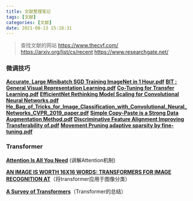 ```yaml
---
title: 文献整理笔记
tags: [文献]
categories: [文献]
date: 2021-08-13 15:18:31
---
```

> 查找文献的网站
> https://www.thecvf.com/
> https://arxiv.org/list/cs/recent
> https://www.researchgate.net/

###  微调技巧

[**Accurate, Large Minibatch SGD Training ImageNet in 1 Hour.pdf**](http://qxrol67de.hn-bkt.clouddn.com/Accurate%2C%20Large%20Minibatch%20SGD%20Training%20ImageNet%20in%201%20Hour.pdf?e=1628844027&token=XOjUoKvaLFMqS1LkRGv-hKeP9QfGCl4I7Lq18FO5:MibpfCuStpYUbfD8qs8aMC3U2y0=)
[**BIT : General Visual Representation Learning.pdf**](http://qxrol67de.hn-bkt.clouddn.com/BITGeneral%20Visual%20Representation%20Learning.pdf?e=1628844027&token=XOjUoKvaLFMqS1LkRGv-hKeP9QfGCl4I7Lq18FO5:m9ZxInQumMS8DO8NwtI9HvuyxCY=)
[**Co-Tuning for Transfer Learning.pdf**](http://qxrol67de.hn-bkt.clouddn.com/Co-Tuning%20for%20Transfer%20Learning.pdf?e=1628844027&token=XOjUoKvaLFMqS1LkRGv-hKeP9QfGCl4I7Lq18FO5:zKqFz-uPhbE5o_oUWYs8uAT9aXc=)
[**EfficientNet Rethinking Model Scaling for Convolutional Neural Networks.pdf**](http://qxrol67de.hn-bkt.clouddn.com/EfficientNet%20Rethinking%20Model%20Scaling%20for%20Convolutional%20Neural%20Networks.pdf?e=1628844027&token=XOjUoKvaLFMqS1LkRGv-hKeP9QfGCl4I7Lq18FO5:K_nkiBpr-4L07Xa_VRoN4xsRNU4=)
[**He_Bag_of_Tricks_for_Image_Classification_with_Convolutional_Neural_Networks_CVPR_2019_paper.pdf**](http://qxrol67de.hn-bkt.clouddn.com/He_Bag_of_Tricks_for_Image_Classification_with_Convolutional_Neural_Networks_CVPR_2019_paper.pdf?e=1628844027&token=XOjUoKvaLFMqS1LkRGv-hKeP9QfGCl4I7Lq18FO5:38vBt7XcdylOUC5C_pFcevVpXas=)
[**Simple Copy-Paste is a Strong Data Augmentation Method.pdf**](http://qxrol67de.hn-bkt.clouddn.com/Simple%20Copy-Paste%20is%20a%20Strong%20Data%20Augmentation%20Method.pdf?e=1628844027&token=XOjUoKvaLFMqS1LkRGv-hKeP9QfGCl4I7Lq18FO5:NRT0zKN1hdhwyUU8KzKb6aGBC1M=)
[**Discriminative Feature Alignment Improving Transferability of.pdf**](http://qxrol67de.hn-bkt.clouddn.com/Discriminative%20Feature%20Alignment%20Improving%20Transferability%20of.pdf?e=1628844027&token=XOjUoKvaLFMqS1LkRGv-hKeP9QfGCl4I7Lq18FO5:mU7vMQVsm3DEXt7QHTqtzDNaogg=)
[**Movement Pruning adaptive sparsity by fine-tuning.pdf**](http://qxrol67de.hn-bkt.clouddn.com/Movement%20Pruning%20adaptive%20sparsity%20by%20fine-tuning.pdf?e=1628844027&token=XOjUoKvaLFMqS1LkRGv-hKeP9QfGCl4I7Lq18FO5:UFJJB_PWAAbWqCS7RZUwswuBNTM=)

### Transformer

[**Attention Is All You Need**](http://qxrol67de.hn-bkt.clouddn.com/attention%20is%20all%20you%20need1706.03762.pdf?e=1628844027&token=XOjUoKvaLFMqS1LkRGv-hKeP9QfGCl4I7Lq18FO5:2eZzguYiYMcXj1n-OLDZwUFwGYU=) (讲解Attention机制)

 [**AN IMAGE IS WORTH 16X16 WORDS: TRANSFORMERS FOR IMAGE RECOGNITION AT**](http://qxrol67de.hn-bkt.clouddn.com/AN%20IMAGE%20IS%20WORTH%2016X16%20WORDS.pdf?e=1628844027&token=XOjUoKvaLFMqS1LkRGv-hKeP9QfGCl4I7Lq18FO5:NUSVTIvWzrJf2Zv031E5YW2RlFA=)（将transformer应用于图像分类）

[**A Survey of Transformers**](http://qxrol67de.hn-bkt.clouddn.com/transformer%20%E6%80%BB%E7%BB%93.pdf?e=1628844027&token=XOjUoKvaLFMqS1LkRGv-hKeP9QfGCl4I7Lq18FO5:WSUaru3yoQne8yY-qSfnsfNChL4=)（Transformer的总结）

